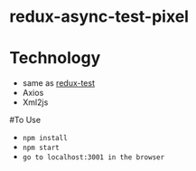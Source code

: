 # redux-async-test-pixel

# Technology
- same as [redux-test](https://github.com/kishorevarma/redux-test/blob/master/README.md)
- Axios
- Xml2js
 
#To Use
- `npm install`
- `npm start`
- `go to localhost:3001 in the browser`

